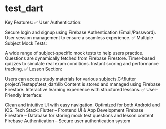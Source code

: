 # test_dart

Key Features:
✅ User Authentication:

Secure login and signup using Firebase Authentication (Email/Password).
User session management to ensure a seamless experience.
✅ Multiple Subject Mock Tests:

A wide range of subject-specific mock tests to help users practice.
Questions are dynamically fetched from Firebase Firestore.
Timer-based quizzes to simulate real exam conditions.
Instant scoring and performance tracking.
✅ Lesson Section:

Users can access study materials for various subjects.C:\flutter project\Testapp\test_dart\lib
Content is stored and managed using Firebase Firestore.
Interactive learning experience with structured lessons.
✅ User-Friendly Interface:

Clean and intuitive UI with easy navigation.
Optimized for both Android and iOS.
Tech Stack:
Flutter – Frontend UI & App Development
Firebase Firestore – Database for storing mock test questions and lesson content
Firebase Authentication – Secure user authentication system
